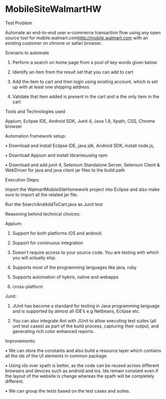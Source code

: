 # MobileSiteWalmartHW

Test Problem

Automate an end-to-end user e-commerce transaction flow using any open source tool for mobile.walmart.com<http://mobile.walmart.com> with an existing customer on chrome or safari browser.

Scenario to automate

1. Perform a search on home page from a pool of key words given below

2. Identify an item from the result set that you can add to cart

3. Add the item to cart and then login using existing account, which is set up with at least one shipping address

4. Validate that item added is present in the cart and is the only item in the cart


Tools and Technologies used

Appium, Eclipse IDE, Android SDK, Junit 4, Java 1.8, Xpath, CSS, Chrome browser


Automation framework setup:

•	Download and install Eclipse IDE, java jdk, Android SDK, install node.js,

•	Download Appium and install librariesusing npm 

•	Download and add junit 4, Selenium Standalone Server, Selenium Client & WebDriver for java and java client jar files to the build path


Execution Steps:

Import the WalmartMobileSiteHomework project into Eclipse and also make sure to import all the related jar file.

Run the SearchAndAddToCart.java as Junit test 


Reasoning behind technical choices:

Appium:
1.	Support for both platforms iOS and android.

2.	Support for continuous integration

3.	Doesn't require access to your source code. You are testing with which you will actually ship.

4.	Supports most of the programming languages like java, ruby

5.	Supports automation of hybris, native and webapps

6.	cross-platform


Junit:
1.	JUnit has become a standard for testing in Java programming language and is supported by almost all IDE’s e.g Netbeans, Eclipse etc.

2.	 You can also integrate Ant with JUnit to allow executing test suites (all unit test cases) as part of the build process, capturing their output, and generating rich color enhanced reports. 


Improvements:

•	We can store the constants and also build a resource layer which contains all the ids of the UI elements in common package.

•	Using ids over xpath is better, as the code can be reused across different browsers and devices such as android and ios. Ids remain constant even if the layout of the website is change whereas the xpath will be completely different.

•	We can group the tests based on the test cases and suites.



